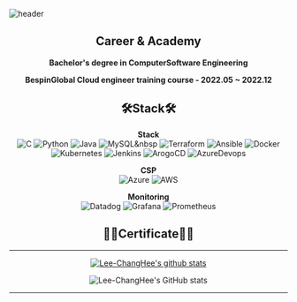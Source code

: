 ![header](https://capsule-render.vercel.app/api?type=waving&color=gradient&height=300&section=header&text=Lee%20ChangHee&fontSize=90)

<div align="center">

## Career & Academy

**Bachelor's degree in ComputerSoftware Engineering**<br/> 

**BespinGlobal Cloud engineer training course - 2022.05 ~ 2022.12**


## 🛠Stack🛠
  
  **Stack**</br>
  ![C](https://img.shields.io/badge/c-%2300599C.svg?style=for-the-badge&logo=c&logoColor=white)
  ![Python](https://img.shields.io/badge/python-3670A0?style=for-the-badge&logo=python&logoColor=ffdd54)
  ![Java](https://img.shields.io/badge/java-%23ED8B00.svg?style=for-the-badge&logo=java&logoColor=white)
  ![MySQL](https://img.shields.io/badge/mysql-%2300f.svg?style=for-the-badge&logo=mysql&logoColor=white)</a>&nbsp
  ![Terraform](https://img.shields.io/badge/terraform-%235835CC.svg?style=for-the-badge&logo=terraform&logoColor=white)
  ![Ansible](https://img.shields.io/badge/ansible-%231A1918.svg?style=for-the-badge&logo=ansible&logoColor=white)
  ![Docker](https://img.shields.io/badge/docker-%230db7ed.svg?style=for-the-badge&logo=docker&logoColor=white)
  ![Kubernetes](https://img.shields.io/badge/kubernetes-%23326ce5.svg?style=for-the-badge&logo=kubernetes&logoColor=white)
  ![Jenkins](https://img.shields.io/badge/jenkins-%232C5263.svg?style=for-the-badge&logo=jenkins&logoColor=white)
  ![ArogoCD](https://img.shields.io/badge/ArgoCD-%232C5263.svg?style=for-the-badge&logo=ArgoCD&logoColor=white)
  ![AzureDevops](https://img.shields.io/badge/azuredevops-%230072C6.svg?style=for-the-badge&logo=microsoftazuredevops&logoColor=white)
  
  
  **CSP**</br>
  ![Azure](https://img.shields.io/badge/azure-%230072C6.svg?style=for-the-badge&logo=microsoftazure&logoColor=white)
  ![AWS](https://img.shields.io/badge/AWS-%23FF9900.svg?style=for-the-badge&logo=amazon-aws&logoColor=white)
  
  **Monitoring**</br>
  ![Datadog](https://img.shields.io/badge/datadog-%23632CA6.svg?style=for-the-badge&logo=datadog&logoColor=white)
  ![Grafana](https://img.shields.io/badge/grafana-%23F46800.svg?style=for-the-badge&logo=grafana&logoColor=white)
  ![Prometheus](https://img.shields.io/badge/Prometheus-E6522C?style=for-the-badge&logo=Prometheus&logoColor=white)
  

## 🐱‍🏍Certificate🐱‍🏍

  
<hr>

[![Lee-ChangHee's github stats](https://github-readme-stats.vercel.app/api/top-langs/?username=Lee-ChangHee&show_icons=true&hide_border=true&title_color=004386&icon_color=004386&layout=compact)](https://github.com/Lee-ChangHee)

![Lee-ChangHee's GitHub stats](https://github-readme-stats.vercel.app/api?username=Lee-ChangHee&theme=transparent&show_icons=true)
  
<hr>
  
</div>

